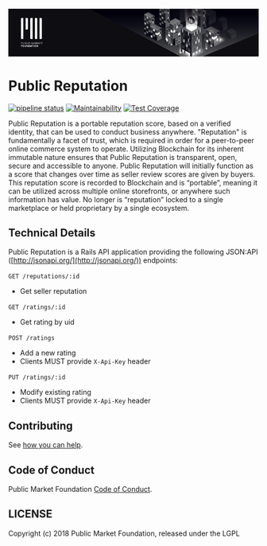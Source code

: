 ![Public Market Foundation](.github/public_market_readme_banner_1024_big.png)

# Public Reputation

[![pipeline status](https://gitlab.com/publicmarket/global-reputation/badges/master/pipeline.svg)](https://gitlab.com/publicmarket/global-reputation/commits/master)
[![Maintainability](https://api.codeclimate.com/v1/badges/3adc0b1ef907f0cabe30/maintainability)](https://codeclimate.com/github/public-market-foundation/public-reputation/maintainability)
[![Test Coverage](https://api.codeclimate.com/v1/badges/3adc0b1ef907f0cabe30/test_coverage)](https://codeclimate.com/github/public-market-foundation/public-reputation/test_coverage)

Public Reputation is a portable reputation score, based on a verified identity, that can be used to conduct business anywhere. "Reputation" is fundamentally a facet of trust, which is required in order for a peer-to-peer online commerce system to operate.  Utilizing Blockchain for its inherent immutable nature ensures that Public Reputation is transparent, open, secure and accessible to anyone. Public Reputation will initially function as a score that changes over time as seller review scores are given by buyers. This reputation score is recorded to Blockchain and is “portable”, meaning it can be utilized across multiple online storefronts, or anywhere such information has value. No longer is “reputation” locked to a single marketplace or held proprietary by a single ecosystem.

## Technical Details

Public Reputation is a Rails API application providing the following JSON:API ([http://jsonapi.org/](http://jsonapi.org/)) endpoints:

`GET /reputations/:id`

* Get seller reputation

`GET /ratings/:id`

* Get rating by uid

`POST /ratings`

* Add a new rating
* Clients MUST provide `X-Api-Key` header

`PUT /ratings/:id`

* Modify existing rating
* Clients MUST provide `X-Api-Key` header

## Contributing

See [how you can help](.github/CONTRIBUTING.md).

## Code of Conduct

Public Market Foundation [Code of Conduct](.github/CODE_OF_CONDUCT.md).

## LICENSE

Copyright (c) 2018 Public Market Foundation, released under the LGPL
